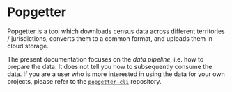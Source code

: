 # Popgetter

Popgetter is a tool which downloads census data across different territories /
jurisdictions, converts them to a common format, and uploads them in cloud
storage.

The present documentation focuses on the _data pipeline_, i.e. how to prepare
the data. It does not tell you how to subsequently consume the data. If you are
a user who is more interested in using the data for your own projects, please
refer to the
[`popgetter-cli`](https://github.com/Urban-Analytics-Technology-Platform/popgetter-cli)
repository.
